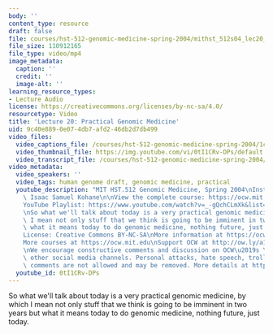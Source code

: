 ```yaml
---
body: ''
content_type: resource
draft: false
file: courses/hst-512-genomic-medicine-spring-2004/mithst_512s04_lec20_360p_16_9.mp4
file_size: 110912165
file_type: video/mp4
image_metadata:
  caption: ''
  credit: ''
  image-alt: ''
learning_resource_types:
- Lecture Audio
license: https://creativecommons.org/licenses/by-nc-sa/4.0/
resourcetype: Video
title: 'Lecture 20: Practical Genomic Medicine'
uid: 9c40e889-0e07-4db7-afd2-46db2d7db499
video_files:
  video_captions_file: /courses/hst-512-genomic-medicine-spring-2004/1cvoa4EeCAxai6lOw-tKHj4JOnbohZft7_transcript.webvtt
  video_thumbnail_file: https://img.youtube.com/vi/0tI1CRv-DPs/default.jpg
  video_transcript_file: /courses/hst-512-genomic-medicine-spring-2004/1cvoa4EeCAxai6lOw-tKHj4JOnbohZft7_transcript.pdf
video_metadata:
  video_speakers: ''
  video_tags: human genome draft, genomic medicine, practical
  youtube_description: "MIT HST.512 Genomic Medicine, Spring 2004\nInstructor: Prof.\
    \ Isaac Samuel Kohane\n\nView the complete course: https://ocw.mit.edu/courses/hst-512-genomic-medicine-spring-2004/\n\
    YouTube Playlist: https://www.youtube.com/watch?v=_-gQchCLmXk&list=PLUl4u3cNGP613PJMNmRjAIdBr76goU1V5\n\
    \nSo what we'll talk about today is a very practical genomic medicine, by which\
    \ I mean not only stuff that we think is going to be imminent in two years but\
    \ what it means today to do genomic medicine, nothing future, just today.\n\n\
    License: Creative Commons BY-NC-SA\nMore information at https://ocw.mit.edu/terms\n\
    More courses at https://ocw.mit.edu\nSupport OCW at http://ow.ly/a1If50zVRlQ\n\
    \nWe encourage constructive comments and discussion on OCW\u2019s YouTube and\
    \ other social media channels. Personal attacks, hate speech, trolling, and inappropriate\
    \ comments are not allowed and may be removed. More details at https://ocw.mit.edu/comments."
  youtube_id: 0tI1CRv-DPs
---
```

So what we'll talk about today is a very practical genomic medicine, by which I mean not only stuff that we think is going to be imminent in two years but what it means today to do genomic medicine, nothing future, just today.